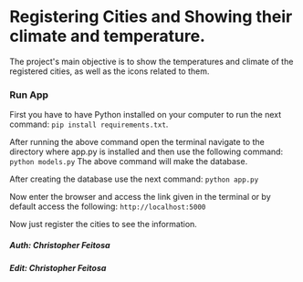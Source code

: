 # Registering Cities and Showing their climate and temperature.
The project's main objective is to show the temperatures and climate of the registered cities, as well as the icons related to them.
<br>
### Run App
First you have to have Python installed on your computer to run the next command:
```pip install requirements.txt```.
<br>

After running the above command open the terminal navigate to the directory where app.py is installed and then use the following command:
```python models.py```
The above command will make the database.
<br>

After creating the database use the next command:
```python app.py```

Now enter the browser and access the link given in the terminal or by default access the following:
```http://localhost:5000```
<br>

Now just register the cities to see the information.

##### Auth: **_Christopher Feitosa_**
##### Edit: **_Christopher Feitosa_**
